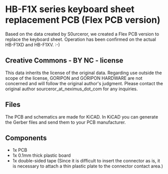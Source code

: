 # HB-F1X series keyboard sheet replacement PCB (Flex PCB version)
Based on the data created by S0urceror, we created a Flex PCB version to replace the keyboard sheet.
Operation has been confirmed on the actual HB-F1XD and HB-F1XV. :-)

## Creative Commons - BY NC - license
This data inherits the license of the original data.
Regarding use outside the scope of the license, GORIPON and GORIPON HARDWARE are not concerned and will follow the original author's judgment.
Please contact the original author sourceror_at_neximus_dot_com for any inquiries.

## Files
The PCB and schematics are made for KiCAD. In KiCAD you can generate the Gerber files and send them to your PCB manufacturer.

## Components
* 1x PCB
* 1x 0.1mm thick plastic board
* 1x double-sided tape
(Since it is difficult to insert the connector as is, it is necessary to attach a thin plastic plate to the connector contact area.)
